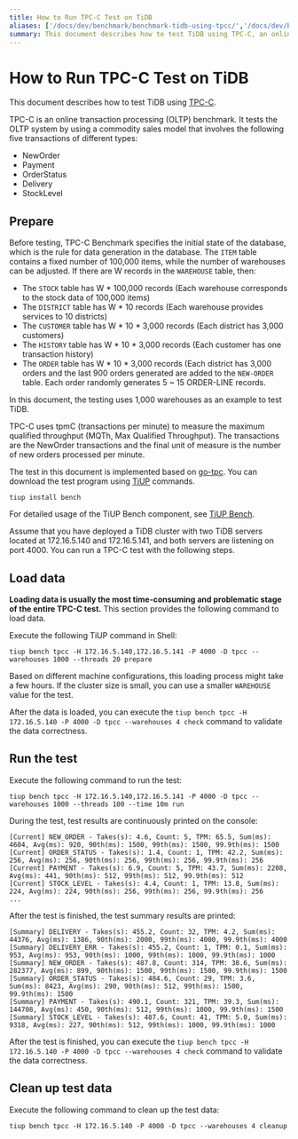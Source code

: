 ```yaml
---
title: How to Run TPC-C Test on TiDB
aliases: ['/docs/dev/benchmark/benchmark-tidb-using-tpcc/','/docs/dev/benchmark/how-to-run-tpcc/']
summary: This document describes how to test TiDB using TPC-C, an online transaction processing benchmark. It specifies the initial state of the database, provides commands for loading data, running the test, and cleaning up test data. The test measures the maximum qualified throughput using tpmC (transactions per minute).
---
```


# How to Run TPC-C Test on TiDB

This document describes how to test TiDB using [TPC-C](http://www.tpc.org/tpcc/).

TPC-C is an online transaction processing (OLTP) benchmark. It tests the OLTP system by using a commodity sales model that involves the following five transactions of different types:

* NewOrder
* Payment
* OrderStatus
* Delivery
* StockLevel

## Prepare

Before testing, TPC-C Benchmark specifies the initial state of the database, which is the rule for data generation in the database. The `ITEM` table contains a fixed number of 100,000 items, while the number of warehouses can be adjusted. If there are W records in the `WAREHOUSE` table, then:

* The `STOCK` table has W \* 100,000 records (Each warehouse corresponds to the stock data of 100,000 items)
* The `DISTRICT` table has W \* 10 records (Each warehouse provides services to 10 districts)
* The `CUSTOMER` table has W \* 10 \* 3,000 records (Each district has 3,000 customers)
* The `HISTORY` table has W \* 10 \* 3,000 records (Each customer has one transaction history)
* The `ORDER` table has W \* 10 \* 3,000 records (Each district has 3,000 orders and the last 900 orders generated are added to the `NEW-ORDER` table. Each order randomly generates 5 ~ 15 ORDER-LINE records.

In this document, the testing uses 1,000 warehouses as an example to test TiDB.

TPC-C uses tpmC (transactions per minute) to measure the maximum qualified throughput (MQTh, Max Qualified Throughput). The transactions are the NewOrder transactions and the final unit of measure is the number of new orders processed per minute.

The test in this document is implemented based on [go-tpc](https://github.com/pingcap/go-tpc). You can download the test program using [TiUP](/tiup/tiup-overview.md) commands.


```shell
tiup install bench
```

For detailed usage of the TiUP Bench component, see [TiUP Bench](/tiup/tiup-bench.md).

Assume that you have deployed a TiDB cluster with two TiDB servers located at 172.16.5.140 and 172.16.5.141, and both servers are listening on port 4000. You can run a TPC-C test with the following steps.

## Load data

**Loading data is usually the most time-consuming and problematic stage of the entire TPC-C test.** This section provides the following command to load data.

Execute the following TiUP command in Shell:


```shell
tiup bench tpcc -H 172.16.5.140,172.16.5.141 -P 4000 -D tpcc --warehouses 1000 --threads 20 prepare
```

Based on different machine configurations, this loading process might take a few hours. If the cluster size is small, you can use a smaller `WAREHOUSE` value for the test.

After the data is loaded, you can execute the `tiup bench tpcc -H 172.16.5.140 -P 4000 -D tpcc --warehouses 4 check` command to validate the data correctness.

## Run the test

Execute the following command to run the test:


```shell
tiup bench tpcc -H 172.16.5.140,172.16.5.141 -P 4000 -D tpcc --warehouses 1000 --threads 100 --time 10m run
```

During the test, test results are continuously printed on the console:

```text
[Current] NEW_ORDER - Takes(s): 4.6, Count: 5, TPM: 65.5, Sum(ms): 4604, Avg(ms): 920, 90th(ms): 1500, 99th(ms): 1500, 99.9th(ms): 1500
[Current] ORDER_STATUS - Takes(s): 1.4, Count: 1, TPM: 42.2, Sum(ms): 256, Avg(ms): 256, 90th(ms): 256, 99th(ms): 256, 99.9th(ms): 256
[Current] PAYMENT - Takes(s): 6.9, Count: 5, TPM: 43.7, Sum(ms): 2208, Avg(ms): 441, 90th(ms): 512, 99th(ms): 512, 99.9th(ms): 512
[Current] STOCK_LEVEL - Takes(s): 4.4, Count: 1, TPM: 13.8, Sum(ms): 224, Avg(ms): 224, 90th(ms): 256, 99th(ms): 256, 99.9th(ms): 256
...
```

After the test is finished, the test summary results are printed:

```text
[Summary] DELIVERY - Takes(s): 455.2, Count: 32, TPM: 4.2, Sum(ms): 44376, Avg(ms): 1386, 90th(ms): 2000, 99th(ms): 4000, 99.9th(ms): 4000
[Summary] DELIVERY_ERR - Takes(s): 455.2, Count: 1, TPM: 0.1, Sum(ms): 953, Avg(ms): 953, 90th(ms): 1000, 99th(ms): 1000, 99.9th(ms): 1000
[Summary] NEW_ORDER - Takes(s): 487.8, Count: 314, TPM: 38.6, Sum(ms): 282377, Avg(ms): 899, 90th(ms): 1500, 99th(ms): 1500, 99.9th(ms): 1500
[Summary] ORDER_STATUS - Takes(s): 484.6, Count: 29, TPM: 3.6, Sum(ms): 8423, Avg(ms): 290, 90th(ms): 512, 99th(ms): 1500, 99.9th(ms): 1500
[Summary] PAYMENT - Takes(s): 490.1, Count: 321, TPM: 39.3, Sum(ms): 144708, Avg(ms): 450, 90th(ms): 512, 99th(ms): 1000, 99.9th(ms): 1500
[Summary] STOCK_LEVEL - Takes(s): 487.6, Count: 41, TPM: 5.0, Sum(ms): 9318, Avg(ms): 227, 90th(ms): 512, 99th(ms): 1000, 99.9th(ms): 1000
```

After the test is finished, you can execute the `tiup bench tpcc -H 172.16.5.140 -P 4000 -D tpcc --warehouses 4 check` command to validate the data correctness.

## Clean up test data

Execute the following command to clean up the test data:


```shell
tiup bench tpcc -H 172.16.5.140 -P 4000 -D tpcc --warehouses 4 cleanup
```

